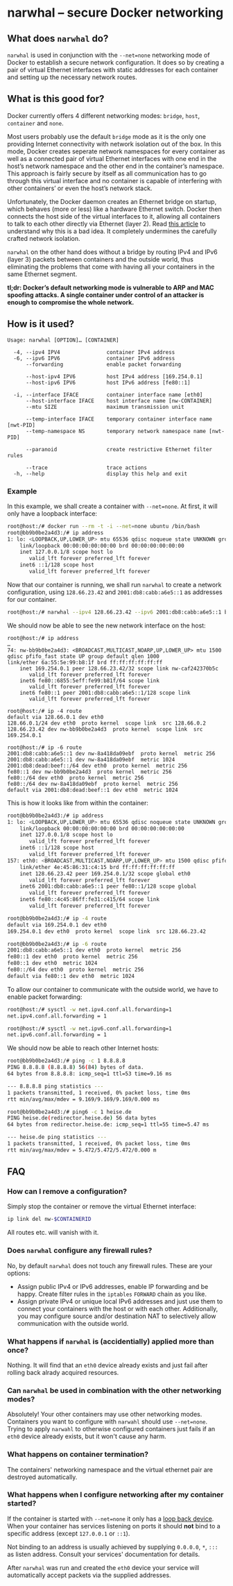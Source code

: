 narwhal – secure Docker networking
==================================

## What does `narwhal` do?

`narwhal` is used in conjunction with the `--net=none` networking mode of
Docker to establish a secure network configuration. It does so by creating
a pair of virtual Ethernet interfaces with static addresses for each
container and setting up the necessary network routes.

## What is this good for?

Docker currently offers 4 different networking modes: `bridge`, `host`, 
`container` and `none`.

Most users probably use the default `bridge` mode as it is the only one
providing Internet connectivity with network isolation out of the box.
In this mode, Docker creates seperate network namespaces for every
container as well as a connected pair of virtual Ethernet interfaces
with one end in the host’s network namespace and the other end in the
container’s namespace. This approach is fairly secure by itself as all
communication has to go through this virtual interface and no container
is capable of interfering with other containers’ or even the host’s
network stack.

Unfortunately, the Docker daemon creates an Ethernet bridge on startup,
which behaves (more or less) like a hardware Ethernet switch. Docker then
connects the host side of the virtual interfaces to it, allowing all
containers to talk to each other directly via Ethernet (layer 2). Read
[this article](https://nyantec.com/en/2015/03/20/docker-networking-considered-harmful/)
to understand why this is a bad idea. It completely undermines the
carefully crafted network isolation.

`narwhal` on the other hand does without a bridge by routing IPv4 and
IPv6 (layer 3) packets between containers and the outside world, thus
eliminating the problems that come with having all your containers in
the same Ethernet segment.

__tl;dr: Docker’s default networking mode is vulnerable to ARP and MAC
spoofing attacks. A single container under control of an attacker is
enough to compromise the whole network.__

## How is it used?

```
Usage: narwhal [OPTION]… [CONTAINER]

  -4, --ipv4 IPV4               container IPv4 address
  -6, --ipv6 IPV6               container IPv6 address
      --forwarding              enable packet forwarding

      --host-ipv4 IPV6          host IPv4 address [169.254.0.1]
      --host-ipv6 IPV6          host IPv6 address [fe80::1]

  -i, --interface IFACE         container interface name [eth0]
      --host-interface IFACE    host interface name [nw-CONTAINER]
      --mtu SIZE                maximum transmission unit

      --temp-interface IFACE    temporary container interface name [nwt-PID]
      --temp-namespace NS       temporary network namespace name [nwt-PID]

      --paranoid                create restrictive Ethernet filter rules

      --trace                   trace actions
  -h, --help                    display this help and exit
```

### Example

In this example, we shall create a container with `--net=none`. At first,
it will only have a loopback interface:

```bash
root@host:/# docker run --rm -t -i --net=none ubuntu /bin/bash
root@bb9b0be2a4d3:/# ip address
1: lo: <LOOPBACK,UP,LOWER_UP> mtu 65536 qdisc noqueue state UNKNOWN group default 
    link/loopback 00:00:00:00:00:00 brd 00:00:00:00:00:00
    inet 127.0.0.1/8 scope host lo
       valid_lft forever preferred_lft forever
    inet6 ::1/128 scope host 
       valid_lft forever preferred_lft forever
```

Now that our container is running, we shall run `narwhal` to create a
network configuration, using `128.66.23.42` and `2001:db8:cabb:a6e5::1` as
addresses for our container.

```bash
root@host:/# narwhal --ipv4 128.66.23.42 --ipv6 2001:db8:cabb:a6e5::1 bb9b0be2a4d3
```


We should now be able to see the new network interface on the host:

```
root@host:/# ip address
…
74: nw-bb9b0be2a4d3: <BROADCAST,MULTICAST,NOARP,UP,LOWER_UP> mtu 1500 qdisc pfifo_fast state UP group default qlen 1000
link/ether 6a:55:5e:99:b8:1f brd ff:ff:ff:ff:ff:ff
    inet 169.254.0.1 peer 128.66.23.42/32 scope link nw-caf242370b5c
       valid_lft forever preferred_lft forever
    inet6 fe80::6855:5eff:fe99:b81f/64 scope link 
       valid_lft forever preferred_lft forever
    inet6 fe80::1 peer 2001:db8:cabb:a6e5::1/128 scope link 
       valid_lft forever preferred_lft forever

root@host:/# ip -4 route
default via 128.66.0.1 dev eth0
128.66.0.1/24 dev eth0  proto kernel  scope link  src 128.66.0.2
128.66.23.42 dev nw-bb9b0be2a4d3  proto kernel  scope link  src 169.254.0.1

root@host:/# ip -6 route
2001:db8:cabb:a6e5::1 dev nw-8a418da09ebf  proto kernel  metric 256 
2001:db8:cabb:a6e5::1 dev nw-8a418da09ebf  metric 1024 
2001:db8:dead:beef::/64 dev eth0  proto kernel  metric 256 
fe80::1 dev nw-bb9b0be2a4d3  proto kernel  metric 256 
fe80::/64 dev eth0  proto kernel  metric 256 
fe80::/64 dev nw-8a418da09ebf  proto kernel  metric 256 
default via 2001:db8:dead:beef::1 dev eth0  metric 1024 
```

This is how it looks like from within the container:

```bash
root@bb9b0be2a4d3:/# ip address
1: lo: <LOOPBACK,UP,LOWER_UP> mtu 65536 qdisc noqueue state UNKNOWN group default 
    link/loopback 00:00:00:00:00:00 brd 00:00:00:00:00:00
    inet 127.0.0.1/8 scope host lo
       valid_lft forever preferred_lft forever
    inet6 ::1/128 scope host 
       valid_lft forever preferred_lft forever
157: eth0: <BROADCAST,MULTICAST,NOARP,UP,LOWER_UP> mtu 1500 qdisc pfifo_fast state UP group default qlen 1000
    link/ether 4e:45:86:31:c4:15 brd ff:ff:ff:ff:ff:ff
    inet 128.66.23.42 peer 169.254.0.1/32 scope global eth0 
       valid_lft forever preferred_lft forever
    inet6 2001:db8:cabb:a6e5::1 peer fe80::1/128 scope global 
       valid_lft forever preferred_lft forever
    inet6 fe80::4c45:86ff:fe31:c415/64 scope link 
       valid_lft forever preferred_lft forever

root@bb9b0be2a4d3:/# ip -4 route
default via 169.254.0.1 dev eth0 
169.254.0.1 dev eth0  proto kernel  scope link  src 128.66.23.42

root@bb9b0be2a4d3:/# ip -6 route
2001:db8:cabb:a6e5::1 dev eth0  proto kernel  metric 256 
fe80::1 dev eth0  proto kernel  metric 256 
fe80::1 dev eth0  metric 1024 
fe80::/64 dev eth0  proto kernel  metric 256 
default via fe80::1 dev eth0  metric 1024 
```

To allow our container to communicate with the outside world, we have to
enable packet forwarding:

```bash
root@host:/# sysctl -w net.ipv4.conf.all.forwarding=1
net.ipv4.conf.all.forwarding = 1

root@host:/# sysctl -w net.ipv6.conf.all.forwarding=1
net.ipv6.conf.all.forwarding = 1
```

We should now be able to reach other Internet hosts:

```bash
root@bb9b0be2a4d3:/# ping -c 1 8.8.8.8
PING 8.8.8.8 (8.8.8.8) 56(84) bytes of data.
64 bytes from 8.8.8.8: icmp_seq=1 ttl=53 time=9.16 ms

--- 8.8.8.8 ping statistics ---
1 packets transmitted, 1 received, 0% packet loss, time 0ms
rtt min/avg/max/mdev = 9.169/9.169/9.169/0.000 ms

root@bb9b0be2a4d3:/# ping6 -c 1 heise.de 
PING heise.de(redirector.heise.de) 56 data bytes
64 bytes from redirector.heise.de: icmp_seq=1 ttl=55 time=5.47 ms

--- heise.de ping statistics ---
1 packets transmitted, 1 received, 0% packet loss, time 0ms
rtt min/avg/max/mdev = 5.472/5.472/5.472/0.000 m
```

## FAQ

### How can I remove a configuration?

Simply stop the container or remove the virtual Ethernet interface:

```bash
ip link del nw-$CONTAINERID

```

All routes etc. will vanish with it.

### Does `narwhal` configure any firewall rules?

No, by default `narwhal` does not touch any firewall rules. These are your
options:

  - Assign public IPv4 or IPv6 addresses, enable IP forwarding and be happy.
    Create filter rules in the `iptables` `FORWARD` chain as you like.
  - Assign private IPv4 or unique local IPv6 addresses and just use them
    to connect your containers with the host or with each other.
    Additionally, you may configure source and/or destination NAT to
    selectively allow communication with the outside world.

### What happens if `narwhal` is (accidentially) applied more than once?

Nothing. It will find that an `eth0` device already exists and just fail
after rolling back alrady acquired resources.

### Can `narwhal` be used in combination with the other networking modes?

Absolutely! Your other containers may use other networking modes.
Containers you want to configure with `narwahl` should use `--net=none`.
Trying to apply `narwahl` to otherwise configured containers just fails
if an `eth0` device already exists, but it won't cause any harm.

### What happens on container termination?

The containers' networking namespace and the virtual ethernet pair are destroyed
automatically.

### What happens when I configure networking after my container started?

If the container is started with `--net=none` it only has a
[loop back device](https://en.wikipedia.org/wiki/Loop_device). When your
container has services listening on ports it should __not__ bind to
a specific address (except `127.0.0.1` or `::1`). 

Not binding to an address is usually achieved by supplying `0.0.0.0`, `*`, `:::`
as listen address. Consult your services' documentation for details.

After `narwhal` was run and created the `eth0` device your service will
automatically accept packets via the supplied addresses.

